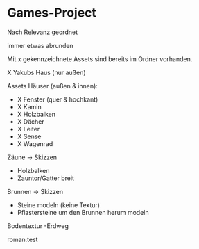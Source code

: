 # Games-Project

Nach Relevanz geordnet

immer etwas abrunden

Mit x gekennzeichnete Assets sind bereits im Ordner vorhanden.

X Yakubs Haus (nur außen)

Assets Häuser (außen & innen):

 - X Fenster (quer & hochkant)
 - X Kamin
 - X Holzbalken
 - X Dächer
 - X Leiter
 - X Sense
 - X Wagenrad
 
 Zäune -> Skizzen
 - Holzbalken
 - Zauntor/Gatter breit
 
 Brunnen -> Skizzen
 - Steine modeln (keine Textur)
 - Pflastersteine um den Brunnen herum modeln
 
 Bodentextur
 -Erdweg
 
 roman:test

